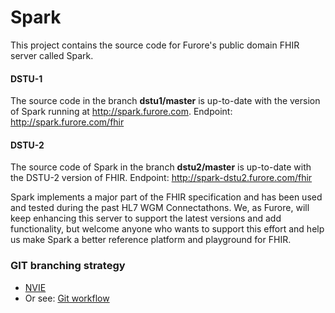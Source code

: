 Spark
=====

This project contains the source code for Furore's public domain FHIR server called Spark.

#### DSTU-1
The source code in the branch **dstu1/master** is up-to-date with the version of Spark running at http://spark.furore.com. Endpoint: http://spark.furore.com/fhir


#### DSTU-2
The source code of Spark in the branch **dstu2/master** is up-to-date with the DSTU-2 version of FHIR.
Endpoint: http://spark-dstu2.furore.com/fhir

Spark implements a major part of the FHIR specification and has been used and tested during the past 
HL7 WGM Connectathons. We, as Furore, will keep enhancing this server to support the latest versions
and add functionality, but welcome anyone who wants to support this effort and help us make Spark a 
better reference platform and playground for FHIR.

### GIT branching strategy 
- [NVIE](http://nvie.com/posts/a-successful-git-branching-model/)
- Or see: [Git workflow](https://www.atlassian.com/git/workflows#!workflow-gitflow)
